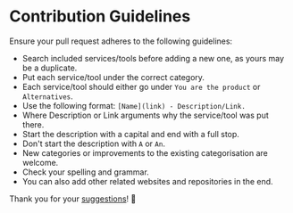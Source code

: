 # Contribution Guidelines
Ensure your pull request adheres to the following guidelines:
- Search included services/tools before adding a new one, as yours may be a duplicate.
- Put each service/tool under the correct category.
- Each service/tool should either go under `You are the product` or `Alternatives`.
- Use the following format: `[Name](link) - Description/Link.`
- Where Description or Link arguments why the service/tool was put there.
- Start the description with a capital and end with a full stop.
- Don't start the description with `A` or `An`.
- New categories or improvements to the existing categorisation are welcome.
- Check your spelling and grammar.
- You can also add other related websites and repositories in the end.

Thank you for your [suggestions](../../edit/master/README.md)! 💜